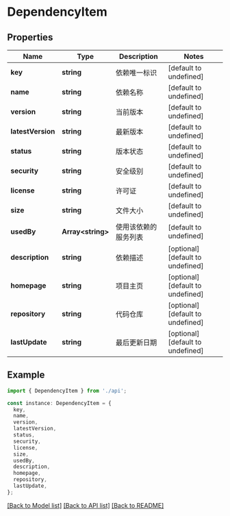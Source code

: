 # DependencyItem

## Properties

| Name              | Type                    | Description          | Notes                             |
| ----------------- | ----------------------- | -------------------- | --------------------------------- |
| **key**           | **string**              | 依赖唯一标识         | [default to undefined]            |
| **name**          | **string**              | 依赖名称             | [default to undefined]            |
| **version**       | **string**              | 当前版本             | [default to undefined]            |
| **latestVersion** | **string**              | 最新版本             | [default to undefined]            |
| **status**        | **string**              | 版本状态             | [default to undefined]            |
| **security**      | **string**              | 安全级别             | [default to undefined]            |
| **license**       | **string**              | 许可证               | [default to undefined]            |
| **size**          | **string**              | 文件大小             | [default to undefined]            |
| **usedBy**        | **Array&lt;string&gt;** | 使用该依赖的服务列表 | [default to undefined]            |
| **description**   | **string**              | 依赖描述             | [optional] [default to undefined] |
| **homepage**      | **string**              | 项目主页             | [optional] [default to undefined] |
| **repository**    | **string**              | 代码仓库             | [optional] [default to undefined] |
| **lastUpdate**    | **string**              | 最后更新日期         | [optional] [default to undefined] |

## Example

```typescript
import { DependencyItem } from './api';

const instance: DependencyItem = {
  key,
  name,
  version,
  latestVersion,
  status,
  security,
  license,
  size,
  usedBy,
  description,
  homepage,
  repository,
  lastUpdate,
};
```

[[Back to Model list]](../README.md#documentation-for-models) [[Back to API list]](../README.md#documentation-for-api-endpoints) [[Back to README]](../README.md)
